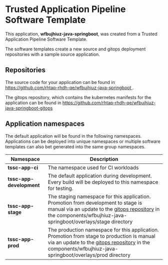 # Trusted Application Pipeline Software Template

This application, **wfbujhiuz-java-springboot**, was created from a Trusted Application Pipeline Software Template.

The software templates create a new source and gitops deployment repositories with a sample source application. 

## Repositories

The source code for your application can be found in [https://github.com/rhtap-rhdh-qe/wfbujhiuz-java-springboot ](https://github.com/rhtap-rhdh-qe/wfbujhiuz-java-springboot ).
 
The gitops repository, which contains the kubernetes manifests for the application can be found in 
[https://github.com/rhtap-rhdh-qe/wfbujhiuz-java-springboot-gitops ](https://github.com/rhtap-rhdh-qe/wfbujhiuz-java-springboot-gitops ) 

## Application namespaces 

The default application will be found in the following namespaces. Applications can be deployed into unique namespaces or multiple software templates can also bet generated into the same group namespaces.  

|  Namespace   |  Description   |  
| -------- | -------- |
| **tssc-app-ci** | The namespace used for CI workloads |
| **tssc-app-development** | The default application during development. Every build will be deployed to this namespace for testing. |
| **tssc-app-stage** | The staging namespace for this application. Promotion from development to stage is manual via an update to the [gitops repository](https://github.com/rhtap-rhdh-qe/wfbujhiuz-java-springboot-gitops ) in the components/wfbujhiuz-java-springboot/overlays/stage directory |
| **tssc-app-prod** | The production namespace for this application. Promotion from stage to production is manual via an update to the [gitops repository](https://github.com/rhtap-rhdh-qe/wfbujhiuz-java-springboot-gitops ) in the components/wfbujhiuz-java-springboot/overlays/prod directory |